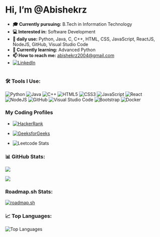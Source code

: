 # Hi, I’m @Abishekrz

- **🎓 Currently pursuing:** B.Tech in Information Technology  
- **💻 Interested in:** Software Development  
- **🚀 daily use:** Python, Java, C, C++, HTML, CSS, JavaScript, ReactJS, NodeJS, GitHub, Visual Studio Code  
- **🌱 Currently learning:**  Advanced Python
- **📫 How to reach me:** abishekrz2004@gmail.com
-  [![LinkedIn](https://img.icons8.com/color/48/000000/linkedin.png)](https://www.linkedin.com/in/r-s-abishek-668380282)
 

#
### 🛠 Tools I Use:

![Python](https://img.icons8.com/color/48/000000/python--v1.png) 
![Java](https://img.icons8.com/color/48/000000/java-coffee-cup-logo--v1.png) 
![C++](https://img.icons8.com/color/48/000000/c-plus-plus-logo.png) 
![HTML5](https://img.icons8.com/color/48/000000/html-5--v1.png) 
![CSS3](https://img.icons8.com/color/48/000000/css3.png) 
![JavaScript](https://img.icons8.com/color/48/000000/javascript--v1.png) 
![React](https://img.icons8.com/color/48/000000/react-native.png) 
![NodeJS](https://img.icons8.com/color/48/000000/nodejs.png) 
![GitHub](https://img.icons8.com/ios-glyphs/48/000000/github.png) 
![Visual Studio Code](https://img.icons8.com/color/48/000000/visual-studio-code-2019.png) 
![Bootstrap](https://img.icons8.com/color/48/000000/bootstrap.png) 
![Docker](https://img.icons8.com/color/48/000000/docker.png)




### My Coding Profiles

- [![HackerRank](https://img.shields.io/badge/HackerRank-Profile-2EC866?logo=HackerRank&style=for-the-badge)](https://www.hackerrank.com/profile/abishekrz2004/)
  
- [![GeeksforGeeks](https://upload.wikimedia.org/wikipedia/commons/4/43/GeeksforGeeks.svg)](https://www.geeksforgeeks.org/user/abishek001/)
   
- ![Leetcode Stats](https://leetcard.jacoblin.cool/abishekrz2004?ext=heatmap) 


### 📊 GitHub Stats:
![](https://github-readme-stats.vercel.app/api?username=Abishekrz&theme=tokyonight&hide_border=false&include_all_commits=true&count_private=true)<br/>

![](https://github-readme-streak-stats.herokuapp.com/?user=Abishekrz&theme=tokyonight&hide_border=false)<br/>

### Roadmap.sh Stats:

[![roadmap.sh](https://roadmap.sh/card/tall/67ad86517fd6a04b6f4ffd57?variant=dark&roadmaps=devops%2Cdocker)](https://roadmap.sh)

### 📈 Top Languages:

![Top Languages](https://github-readme-stats.vercel.app/api/top-langs/?username=Abishekrz&layout=compact&theme=radical)

